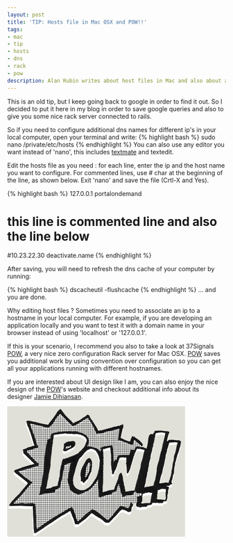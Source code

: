 ```yaml
--- 
layout: post
title: 'TIP: Hosts file in Mac OSX and POW!!'
tags:
- mac
- tip
- hosts
- dns
- rack
- pow
description: Alan Rubin writes about host files in Mac and also about a nice rack server called POW
---
```

This is an old tip, but I keep going back to google in order to find it out. So I decided to put it here in my blog in order to save google queries and also to give you some nice rack server connected to rails.

So if you need to configure additional dns names for different ip's in your local computer, open your terminal and write:
{% highlight bash %}
sudo nano /private/etc/hosts
{% endhighlight %}
You can also use any editor you want instead of 'nano', this includes [textmate](http://macromates.com/) and textedit.

Edit the hosts file as you need : for each line, enter the ip and the host name you want to configure. For commented lines, use # char at the beginning of the line, as shown below. Exit 'nano' and save the file (Crtl-X and Yes). 

{% highlight bash %}
127.0.0.1      portalondemand
# this line is commented line and also the line below
#10.23.22.30   deactivate.name
{% endhighlight %}

After saving, you will need to refresh the dns cache of your computer by running:

{% highlight bash %}
dscacheutil -flushcache
{% endhighlight %}
... and you are done.

Why editing host files ? Sometimes you need to associate an ip to a hostname in your local computer. For example, if you are developing an application locally and you want to test it with a domain name in your browser instead of using 'localhost' or '127.0.0.1'.

If this is your scenario, I recommend you also to take a look at 37Signals [POW](http://pow.cx/), a very nice zero configuration Rack server for Mac OSX. [POW](http://pow.cx/) saves you additional work by using convention over configuration so you can get all your applications running with different hostnames.

If you are interested about UI design like I am, you can also enjoy the nice design of the [POW](http://pow.cx/)'s website and checkout additional info about its designer [Jamie Dihiansan](http://37signals.com/svn/posts/1210-introducing-our-new-designer-jamie-dihiansan).

<a href="http://pow.cx/"><img src="/images/logo-pow.png"></a>